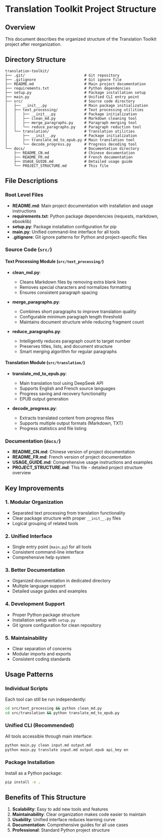 # Translation Toolkit Project Structure

## Overview

This document describes the organized structure of the Translation Toolkit project after reorganization.

## Directory Structure

```
translation-toolkit/
├── .git/                           # Git repository
├── .gitignore                      # Git ignore file
├── README.md                       # Main project documentation
├── requirements.txt                # Python dependencies
├── setup.py                        # Package installation setup
├── main.py                         # Unified CLI entry point
├── src/                            # Source code directory
│   ├── __init__.py                 # Main package initialization
│   ├── text_processing/            # Text processing utilities
│   │   ├── __init__.py             # Package initialization
│   │   ├── clean_md.py             # Markdown cleaning tool
│   │   ├── merge_paragraphs.py     # Paragraph merging tool
│   │   └── reduce_paragraphs.py    # Paragraph reduction tool
│   └── translation/                # Translation utilities
│       ├── __init__.py             # Package initialization
│       ├── translate_md_to_epub.py # Main translation tool
│       └── decode_progress.py      # Progress decoding tool
└── docs/                           # Documentation directory
    ├── README_CN.md                # Chinese documentation
    ├── README_FR.md                # French documentation
    ├── USAGE_GUIDE.md              # Detailed usage guide
    └── PROJECT_STRUCTURE.md        # This file
```

## File Descriptions

### Root Level Files

- **README.md**: Main project documentation with installation and usage instructions
- **requirements.txt**: Python package dependencies (requests, markdown, ebooklib)
- **setup.py**: Package installation configuration for pip
- **main.py**: Unified command-line interface for all tools
- **.gitignore**: Git ignore patterns for Python and project-specific files

### Source Code (`src/`)

#### Text Processing Module (`src/text_processing/`)

- **clean_md.py**: 
  - Cleans Markdown files by removing extra blank lines
  - Removes special characters and normalizes formatting
  - Ensures consistent paragraph spacing

- **merge_paragraphs.py**:
  - Combines short paragraphs to improve translation quality
  - Configurable minimum paragraph length threshold
  - Maintains document structure while reducing fragment count

- **reduce_paragraphs.py**:
  - Intelligently reduces paragraph count to target number
  - Preserves titles, lists, and document structure
  - Smart merging algorithm for regular paragraphs

#### Translation Module (`src/translation/`)

- **translate_md_to_epub.py**:
  - Main translation tool using DeepSeek API
  - Supports English and French source languages
  - Progress saving and recovery functionality
  - EPUB output generation

- **decode_progress.py**:
  - Extracts translated content from progress files
  - Supports multiple output formats (Markdown, TXT)
  - Progress statistics and file listing

### Documentation (`docs/`)

- **README_CN.md**: Chinese version of project documentation
- **README_FR.md**: French version of project documentation
- **USAGE_GUIDE.md**: Comprehensive usage instructions and examples
- **PROJECT_STRUCTURE.md**: This file - detailed project structure overview

## Key Improvements

### 1. Modular Organization
- Separated text processing from translation functionality
- Clear package structure with proper `__init__.py` files
- Logical grouping of related tools

### 2. Unified Interface
- Single entry point (`main.py`) for all tools
- Consistent command-line interface
- Comprehensive help system

### 3. Better Documentation
- Organized documentation in dedicated directory
- Multiple language support
- Detailed usage guides and examples

### 4. Development Support
- Proper Python package structure
- Installation setup with `setup.py`
- Git ignore configuration for clean repository

### 5. Maintainability
- Clear separation of concerns
- Modular imports and exports
- Consistent coding standards

## Usage Patterns

### Individual Scripts
Each tool can still be run independently:
```bash
cd src/text_processing && python clean_md.py
cd src/translation && python translate_md_to_epub.py
```

### Unified CLI (Recommended)
All tools accessible through main interface:
```bash
python main.py clean input.md output.md
python main.py translate input.md output.epub api_key en
```

### Package Installation
Install as a Python package:
```bash
pip install -e .
```

## Benefits of This Structure

1. **Scalability**: Easy to add new tools and features
2. **Maintainability**: Clear organization makes code easier to maintain
3. **Usability**: Unified interface reduces learning curve
4. **Documentation**: Comprehensive guides for all use cases
5. **Professional**: Standard Python project structure